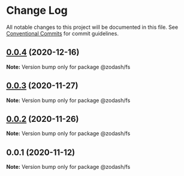 # Change Log

All notable changes to this project will be documented in this file.
See [Conventional Commits](https://conventionalcommits.org) for commit guidelines.

## [0.0.4](https://github.com/zcorky/zodash/compare/@zodash/fs@0.0.3...@zodash/fs@0.0.4) (2020-12-16)

**Note:** Version bump only for package @zodash/fs





## [0.0.3](https://github.com/zcorky/zodash/compare/@zodash/fs@0.0.2...@zodash/fs@0.0.3) (2020-11-27)

**Note:** Version bump only for package @zodash/fs





## [0.0.2](https://github.com/zcorky/zodash/compare/@zodash/fs@0.0.1...@zodash/fs@0.0.2) (2020-11-26)

**Note:** Version bump only for package @zodash/fs





## 0.0.1 (2020-11-12)

**Note:** Version bump only for package @zodash/fs
